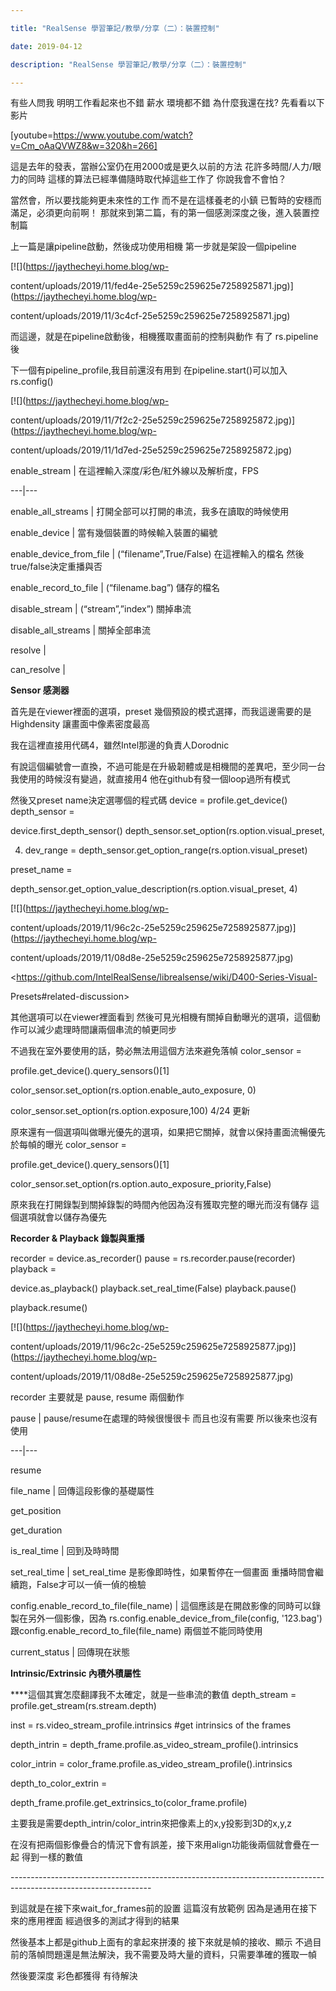 ```yaml
---

title: "RealSense 學習筆記/教學/分享（二）：裝置控制"

date: 2019-04-12

description: "RealSense 學習筆記/教學/分享（二）：裝置控制"

---
```




有些人問我 明明工作看起來也不錯 薪水 環境都不錯 為什麼我還在找? 先看看以下影片

[youtube=https://www.youtube.com/watch?v=Cm_oAaQVWZ8&w=320&h=266]

這是去年的發表，當辦公室仍在用2000或是更久以前的方法 花許多時間/人力/眼力的同時 這樣的算法已經準備隨時取代掉這些工作了 你說我會不會怕？

當然會，所以要找能夠更未來性的工作 而不是在這樣養老的小鎮 已暫時的安穩而滿足，必須更向前啊！  那就來到第二篇，有的第一個感測深度之後，進入裝置控制篇

上一篇是讓pipeline啟動，然後成功使用相機 第一步就是架設一個pipeline



[![](https://jaythecheyi.home.blog/wp-

content/uploads/2019/11/fed4e-25e5259c259625e7258925871.jpg)](https://jaythecheyi.home.blog/wp-

content/uploads/2019/11/3c4cf-25e5259c259625e7258925871.jpg)



而這邊，就是在pipeline啟動後，相機獲取畫面前的控制與動作 有了 rs.pipeline 後

下一個有pipeline_profile,我目前還沒有用到 在pipeline.start()可以加入 rs.config()



[![](https://jaythecheyi.home.blog/wp-

content/uploads/2019/11/7f2c2-25e5259c259625e7258925872.jpg)](https://jaythecheyi.home.blog/wp-

content/uploads/2019/11/1d7ed-25e5259c259625e7258925872.jpg)



enable_stream |  在這裡輸入深度/彩色/紅外線以及解析度，FPS  

---|---  

enable_all_streams |  打開全部可以打開的串流，我多在讀取的時候使用  

enable_device |  當有幾個裝置的時候輸入裝置的編號  

enable_device_from_file |  (“filename”,True/False) 在這裡輸入的檔名 然後true/false決定重播與否  

enable_record_to_file |  (“filename.bag”) 儲存的檔名  

disable_stream |  (“stream”,”index”) 關掉串流  

disable_all_streams | 關掉全部串流  

resolve |   

can_resolve |   

  

**Sensor 感測器**



首先是在viewer裡面的選項，preset 幾個預設的模式選擇，而我這邊需要的是Highdensity 讓畫面中像素密度最高

我在這裡直接用代碼4，雖然Intel那邊的負責人Dorodnic

有說這個編號會一直換，不過可能是在升級韌體或是相機間的差異吧，至少同一台我使用的時候沒有變過，就直接用4 他在github有發一個loop過所有模式

然後又preset name決定選哪個的程式碼 device = profile.get_device() depth_sensor =

device.first_depth_sensor() depth_sensor.set_option(rs.option.visual_preset,

4) dev_range = depth_sensor.get_option_range(rs.option.visual_preset)

preset_name =

depth_sensor.get_option_value_description(rs.option.visual_preset, 4)



[![](https://jaythecheyi.home.blog/wp-

content/uploads/2019/11/96c2c-25e5259c259625e7258925877.jpg)](https://jaythecheyi.home.blog/wp-

content/uploads/2019/11/08d8e-25e5259c259625e7258925877.jpg)



<https://github.com/IntelRealSense/librealsense/wiki/D400-Series-Visual-

Presets#related-discussion>



其他選項可以在viewer裡面看到 然後可見光相機有關掉自動曝光的選項，這個動作可以減少處理時間讓兩個串流的幀更同步

不過我在室外要使用的話，勢必無法用這個方法來避免落幀 color_sensor =

profile.get_device().query_sensors()[1]

color_sensor.set_option(rs.option.enable_auto_exposure, 0)

color_sensor.set_option(rs.option.exposure,100) 4/24 更新

原來還有一個選項叫做曝光優先的選項，如果把它關掉，就會以保持畫面流暢優先於每幀的曝光 color_sensor =

profile.get_device().query_sensors()[1]

color_sensor.set_option(rs.option.auto_exposure_priority,False)

原來我在打開錄製到關掉錄製的時間內他因為沒有獲取完整的曝光而沒有儲存 這個選項就會以儲存為優先



**Recorder & Playback 錄製與重播**



recorder = device.as_recorder() pause = rs.recorder.pause(recorder) playback =

device.as_playback() playback.set_real_time(False) playback.pause()

playback.resume()



[![](https://jaythecheyi.home.blog/wp-

content/uploads/2019/11/96c2c-25e5259c259625e7258925877.jpg)](https://jaythecheyi.home.blog/wp-

content/uploads/2019/11/08d8e-25e5259c259625e7258925877.jpg)



recorder 主要就是 pause, resume 兩個動作



pause |  pause/resume在處理的時候很慢很卡 而且也沒有需要 所以後來也沒有使用  

---|---  

resume  

file_name |  回傳這段影像的基礎屬性  

get_position  

get_duration  

is_real_time | 回到及時時間  

set_real_time |  set_real_time 是影像即時性，如果暫停在一個畫面 重播時間會繼續跑，False才可以一偵一偵的檢驗  

config.enable_record_to_file(file_name) |  這個應該是在開啟影像的同時可以錄製在另外一個影像，因為 rs.config.enable_device_from_file(config, '123.bag') 跟config.enable_record_to_file(file_name) 兩個並不能同時使用  

current_status | 回傳現在狀態  

  

****Intrinsic/Extrinsic 內積外積屬性****



****這個其實怎麼翻譯我不太確定，就是一些串流的數值 depth_stream = profile.get_stream(rs.stream.depth)

inst = rs.video_stream_profile.intrinsics #get intrinsics of the frames

depth_intrin = depth_frame.profile.as_video_stream_profile().intrinsics

color_intrin = color_frame.profile.as_video_stream_profile().intrinsics

depth_to_color_extrin =

depth_frame.profile.get_extrinsics_to(color_frame.profile)

主要我是需要depth_intrin/color_intrin來把像素上的x,y投影到3D的x,y,z

在沒有把兩個影像疊合的情況下會有誤差，接下來用align功能後兩個就會疊在一起 得到一樣的數值

\-----------------------------------------------------------------------------------------------------------------

到這就是在接下來wait_for_frames前的設置 這篇沒有放範例 因為是通用在接下來的應用裡面 經過很多的測試才得到的結果

然後基本上都是github上面有的拿起來拼湊的 接下來就是幀的接收、顯示 不過目前的落幀問題還是無法解決，我不需要及時大量的資料，只需要準確的獲取一幀

然後要深度 彩色都獲得 有待解決



